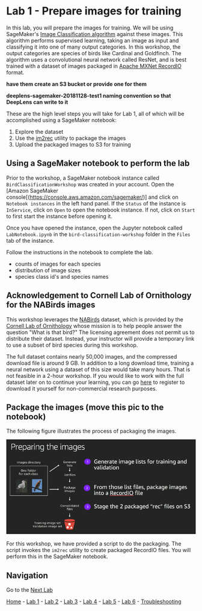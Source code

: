 # Lab 1 - Prepare images for training

In this lab, you will prepare the images for training.  We will be using SageMaker's [Image Classification algorithm](https://docs.aws.amazon.com/sagemaker/latest/dg/image-classification.html) against these images.  This algorithm performs supervised learning, taking an image as input and classifying it into one of many output categories.  In this workshop, the output categories are species of birds like Cardinal and Goldfinch.  The algorithm uses a convolutional neural network called ResNet, and is best trained with a dataset of images packaged in [Apache MXNet RecordIO](https://mxnet.incubator.apache.org/architecture/note_data_loading.html) format.  

**have them create an S3 bucket or provide one for them**

**deeplens-sagemaker-20181128-test1 naming convention so that DeepLens can write to it**

These are the high level steps you will take for Lab 1, all of which will be accomplished using a SageMaker notebook:

1. Explore the dataset
2. Use the [im2rec](https://mxnet.incubator.apache.org/faq/recordio.html) utility to package the images
3. Upload the packaged images to S3 for training

## Using a SageMaker notebook to perform the lab

Prior to the workshop, a SageMaker notebook instance called `BirdClassificationWorkshop` was created in your account.  Open the [Amazon SageMaker console[(https://console.aws.amazon.com/sagemaker/)] and click on `Notebook instances` in the left hand panel.  If the `Status` of the instance is `InService`, click on `Open` to open the notebook instance.  If not, click on `Start` to first start the instance before opening it.

Once you have opened the instance, open the Jupyter notebook called `LabNotebook.ipynb` in the `bird-classification-workshop` folder in the `Files` tab of the instance.

Follow the instructions in the notebook to complete the lab.

* counts of images for each species
* distribution of image sizes
* species class id's and species names

## Acknowledgement to Cornell Lab of Ornithology for the NABirds images

This workshop leverages the [NABirds]( http://dl.allaboutbirds.org/nabirds) dataset, which is provided by the [Cornell Lab of Ornithology](http://merlin.allaboutbirds.org/the-story/) whose mission is to help people answer the question "What is that bird?"  The licensing agreement does not permit us to distribute their dataset.  Instead, your instructor will provide a temporary link to use a subset of bird species during this workshop.

The full dataset contains nearly 50,000 images, and the compressed download file is around 9 GB.  In addition to a long download time, training a neural network using a dataset of this size would take many hours.  That is not feasible in a 2-hour workshop.  If you would like to work with the full dataset later on to continue your learning, you can go [here](http://dl.allaboutbirds.org/nabirds) to register to download it yourself for non-commercial research purposes.

## Package the images (move this pic to the notebook)

The following figure illustrates the process of packaging the images.

![](./screenshots/prepare_images.png)

For this workshop, we have provided a script to do the packaging.  The script invokes the `im2rec` utility to create packaged RecordIO files.  You will perform this in the SageMaker notebook.

## Navigation

Go to the [Next Lab](lab2-train-model.md)

[Home](../README.md) - [Lab 1](lab1-image-prep.md) - [Lab 2](lab2-train-model.md) - [Lab 3](lab3-host-model.md) - [Lab 4](lab4-trigger-inference-from-s3.md) - [Lab 5](lab5-deeplens-detect-and-classify.md) - [Lab 6](lab6-text-notification.md) - [Troubleshooting](troubleshooting.md)
